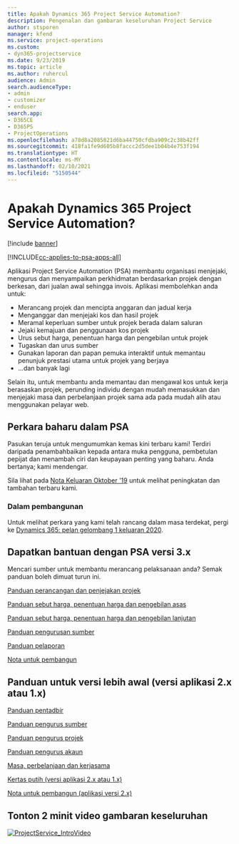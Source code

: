 ```yaml
---
title: Apakah Dynamics 365 Project Service Automation?
description: Pengenalan dan gambaran keseluruhan Project Service
author: stsporen
manager: kfend
ms.service: project-operations
ms.custom:
- dyn365-projectservice
ms.date: 9/23/2019
ms.topic: article
ms.author: ruhercul
audience: Admin
search.audienceType:
- admin
- customizer
- enduser
search.app:
- D365CE
- D365PS
- ProjectOperations
ms.openlocfilehash: a78d8a2085821d6ba44750cfdba909c2c38b42ff
ms.sourcegitcommit: 418fa1fe9d605b8faccc2d5dee1b04b4e753f194
ms.translationtype: HT
ms.contentlocale: ms-MY
ms.lasthandoff: 02/10/2021
ms.locfileid: "5150544"
---
```

# <a name="what-is-dynamics-365-project-service-automation"></a>Apakah Dynamics 365 Project Service Automation?

[!include [banner](../includes/psa-now-project-operations.md)]

[!INCLUDE[cc-applies-to-psa-apps-all](../includes/cc-applies-to-psa-apps-all.md)]

Aplikasi Project Service Automation (PSA) membantu organisasi menjejaki, mengurus dan menyampaikan perkhidmatan berdasarkan projek dengan berkesan, dari jualan awal sehingga invois. Aplikasi membolehkan anda untuk:

- Merancang projek dan mencipta anggaran dan jadual kerja
- Menganggar dan menjejaki kos dan hasil projek
- Meramal keperluan sumber untuk projek berada dalam saluran
- Jejaki kemajuan dan penggunaan kos projek
- Urus sebut harga, penentuan harga dan pengebilan untuk projek
- Tugaskan dan urus sumber
- Gunakan laporan dan papan pemuka interaktif untuk memantau penunjuk prestasi utama untuk projek yang berjaya
- ...dan banyak lagi

Selain itu, untuk membantu anda memantau dan mengawal kos untuk kerja berasaskan projek, perunding individu dengan mudah memasukkan dan menjejaki masa dan perbelanjaan projek sama ada pada mudah alih atau menggunakan pelayar web.

## <a name="whats-new-in-psa"></a>Perkara baharu dalam PSA
Pasukan teruja untuk mengumumkan kemas kini terbaru kami! Terdiri daripada penambahbaikan kepada antara muka pengguna, pembetulan pepijat dan menambah ciri dan keupayaan penting yang baharu. Anda bertanya; kami mendengar.

Sila lihat pada [Nota Keluaran Oktober '19](https://docs.microsoft.com/dynamics365-release-plan/2019wave2/index) untuk melihat peningkatan dan tambahan terbaru kami.

### <a name="in-development"></a>Dalam pembangunan
Untuk melihat perkara yang kami telah rancang dalam masa terdekat, pergi ke [Dynamics 365: pelan gelombang 1 keluaran 2020](https://docs.microsoft.com/dynamics365-release-plan/2020wave1/index).

## <a name="get-help-with-psa-version-3x"></a>Dapatkan bantuan dengan PSA versi 3.x
Mencari sumber untuk membantu merancang pelaksanaan anda? Semak panduan boleh dimuat turun ini.

 [Panduan perancangan dan penjejakan projek](../psa/implementation-guides/project-planning-tracking.md)

 [Panduan sebut harga, penentuan harga dan pengebilan asas](../psa/implementation-guides/begin-quoting-pricing-billing.md)

 [Panduan sebut harga, penentuan harga dan pengebilan lanjutan](../psa/implementation-guides/adv-quoting-pricing-billing.md)

 [Panduan pengurusan sumber](../psa/implementation-guides/resource-management-guide.md)

 [Panduan pelaporan](../psa/implementation-guides/reporting-guide.md)

 [Nota untuk pembangun](../psa/developer-guides/overview-dev-notes-v3.x.md)

## <a name="guidance-for-earlier-versions-app-version-2x-or-1x"></a>Panduan untuk versi lebih awal (versi aplikasi 2.x atau 1.x)
 [Panduan pentadbir](../psa/admin-guide.md)

 [Panduan pengurus sumber](../psa/resource-manager-guide.md)

 [Panduan pengurus projek](../psa/project-manager-guide.md)

 [Panduan pengurus akaun](../psa/account-manager-guide.md)

 [Masa, perbelanjaan dan kerjasama](../psa/time-expense-collaboration-guide.md)

 [Kertas putih (versi aplikasi 2.x atau 1.x)](../psa/white-papers.md)

 [Nota untuk pembangun (aplikasi versi 2.x)](../psa/developer-guides/add-custom-qoi-forms-v2.x.md)

 ## <a name="watch-a-2-minute-overview-video"></a>Tonton 2 minit video gambaran keseluruhan
 <a name="heroArea"></a> [![ProjectService_IntroVideo](../psa/media/project-service-intro-video.png "ProjectService_IntroVideo")](https://go.microsoft.com/fwlink/p/?LinkId=799457)



